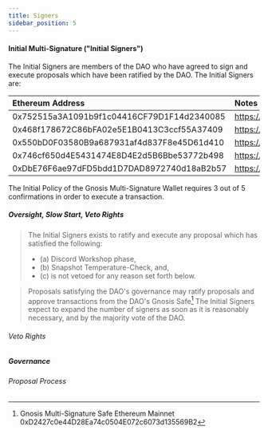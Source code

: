 ```yaml
---
title: Signers
sidebar_position: 5
---
```


#### Initial Multi-Signature ("Initial Signers")

The Initial Signers are members of the DAO who have agreed to sign and execute proposals which have been ratified by the DAO. The Initial Signers are:

| Ethereum Address                           | Notes                                                                   |
| :----------------------------------------- | :---------------------------------------------------------------------- |
| 0x752515a3A1091b9f1c04416CF79D1F14d2340085 | https://etherscan.io/address/0x752515a3a1091b9f1c04416cf79d1f14d2340085 |
| 0x468f178672C86bFA02e5E1B0413C3ccf55A37409 | https://etherscan.io/address/0x468f178672C86bFA02e5E1B0413C3ccf55A37409 |
| 0x550bD0F03580B9a687931af4d837F8e45D61d410 | https://etherscan.io/address/0x550bD0F03580B9a687931af4d837F8e45D61d410 |
| 0x746cf650d4E5431474E8D4E2d5B6Bbe53772b498 | https://etherscan.io/address/0x746cf650d4E5431474E8D4E2d5B6Bbe53772b498 |
| 0xDbE76F6ae97dFD5bdd1D7DAD8972740d18aB2b57 | https://etherscan.io/address/0xDbE76F6ae97dFD5bdd1D7DAD8972740d18aB2b57 |

The Initial Policy of the Gnosis Multi-Signature Wallet requires 3 out of 5 confirmations in order to execute a transaction.

##### Oversight, Slow Start, Veto Rights

> The Initial Signers exists to ratify and execute any proposal which has satisfied the following:
>
> -   (a) Discord Workshop phase,
> -   (b) Snapshot Temperature-Check, and,
> -   (c) is not vetoed for any reason set forth below.

> Proposals satisfying the DAO's governance may ratify proposals and approve transactions from the DAO's Gnosis Safe[^1]
> The Initial Signers expect to expand the number of signers as soon as it is reasonably necessary, and by the majority vote of the DAO.

###### Veto Rights

##### Governance

###### Proposal Process

[^1]: Gnosis Multi-Signature Safe Ethereum Mainnet 0xD2427c0e44D28Ea74c0504E072c6073d135569B2
[^2]: Movement (Governance) NFT Ethereum Mainnet 0x1c43E7Fb2885d9FF4403521eAE41d7943F7f51Ee, https://opensea.io/collection/peace-dao-distortion-v2
[^3]: Movement Token Ethereum Mainnet TBD
